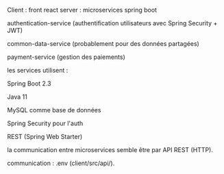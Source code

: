 Client : front react 
server : microservices spring boot 

authentication-service (authentification utilisateurs avec Spring Security + JWT)

common-data-service (probablement pour des données partagées)

payment-service (gestion des paiements)

les services utilisent :

Spring Boot 2.3

Java 11

MySQL comme base de données

Spring Security pour l'auth

REST (Spring Web Starter)

la communication entre microservices semble être par API REST (HTTP).

communication : 
.env 
(client/src/api/).